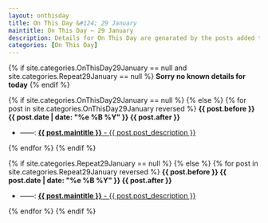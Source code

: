 ```yaml
---
layout: onthisday
title: On This Day &#124; 29 January
maintitle: On This Day — 29 January
description: Details for On This Day are genarated by the posts added to the website so the content is subject to changes/updates over time.
categories: [On This Day]
---
```


{% if site.categories.OnThisDay29January == null and site.categories.Repeat29January == null %}
<strong>Sorry no known details for today</strong>
{% endif %}

{% if site.categories.OnThisDay29January == null %}
{% else %}
{% for post in site.categories.OnThisDay29January reversed %}
<strong>{{ post.before }} {{ post.date | date: "%e %B %Y" }} {{ post.after }}</strong>
<ul>
<li> ——: <a href="{{ post.url }}"><strong>{{ post.maintitle }}</strong> - {{ post.post_description }}</a></li>
</ul>
{% endfor %}
{% endif %}

{% if site.categories.Repeat29January == null %}
{% else %}
{% for post in site.categories.Repeat29January reversed %}
<strong>{{ post.before }} {{ post.date | date: "%e %B %Y" }} {{ post.after }}</strong>
<ul>
<li> ——: <a href="{{ post.url }}"><strong>{{ post.maintitle }}</strong> - {{ post.post_description }}</a></li>
</ul>
{% endfor %}
{% endif %}
